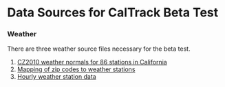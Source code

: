 
# Data Sources for CalTrack Beta Test

### Weather
There are three weather source files necessary for the beta test.

1. [CZ2010 weather normals for 86 stations in California](http://www.caltrack.org/weather.html)
2. [Mapping of zip codes to weather stations]()
3. [Hourly weather station data](http://www.ncdc.noaa.gov/cdo-web/)